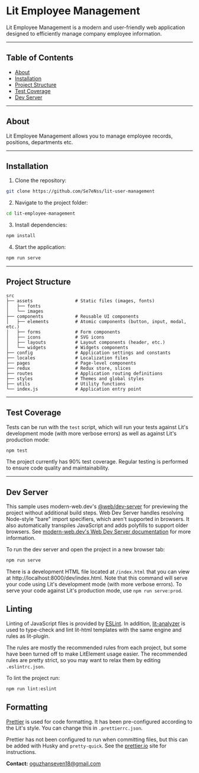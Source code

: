 # Lit Employee Management

Lit Employee Management is a modern and user-friendly web application designed to efficiently manage company employee information.

---

## Table of Contents

- [About](#about)  
- [Installation](#installation)  
- [Project Structure](#project-structure)  
- [Test Coverage](#test-coverage)  
- [Dev Server](#dev-server)  

---

## About

Lit Employee Management allows you to manage employee records, positions, departments etc.

---

## Installation

1. Clone the repository:  
```bash
git clone https://github.com/Se7eNss/lit-user-management
```

2. Navigate to the project folder:  
```bash
cd lit-employee-management
```

3. Install dependencies:  
```bash
npm install
```

4. Start the application:  
```bash
npm run serve
```

---

## Project Structure

```
src
├── assets                # Static files (images, fonts)
│   ├── fonts
│   └── images
├── components            # Reusable UI components
│   ├── elements          # Atomic components (button, input, modal, etc.)
│   ├── forms             # Form components
│   ├── icons             # SVG icons
│   ├── layouts           # Layout components (header, etc.)
│   └── widgets           # Widgets components
├── config                # Application settings and constants
├── locales               # Localization files
├── pages                 # Page-level components
├── redux                 # Redux store, slices
├── routes                # Application routing definitions
├── styles                # Themes and global styles
├── utils                 # Utility functions
└── index.js              # Application entry point
```

---

## Test Coverage

Tests can be run with the `test` script, which will run your tests against Lit's development mode (with more verbose errors) as well as against Lit's production mode:

```bash
npm test
```

The project currently has 90% test coverage. Regular testing is performed to ensure code quality and maintainability.

---

## Dev Server

This sample uses modern-web.dev's [@web/dev-server](https://www.npmjs.com/package/@web/dev-server) for previewing the project without additional build steps. Web Dev Server handles resolving Node-style "bare" import specifiers, which aren't supported in browsers. It also automatically transpiles JavaScript and adds polyfills to support older browsers. See [modern-web.dev's Web Dev Server documentation](https://modern-web.dev/docs/dev-server/overview/) for more information.

To run the dev server and open the project in a new browser tab:

```bash
npm run serve
```

There is a development HTML file located at `/index.html` that you can view at http://localhost:8000/dev/index.html. Note that this command will serve your code using Lit's development mode (with more verbose errors). To serve your code against Lit's production mode, use `npm run serve:prod`.

## Linting

Linting of JavaScript files is provided by [ESLint](eslint.org). In addition, [lit-analyzer](https://www.npmjs.com/package/lit-analyzer) is used to type-check and lint lit-html templates with the same engine and rules as lit-plugin.

The rules are mostly the recommended rules from each project, but some have been turned off to make LitElement usage easier. The recommended rules are pretty strict, so you may want to relax them by editing `.eslintrc.json`.

To lint the project run:

```bash
npm run lint:eslint
```

## Formatting

[Prettier](https://prettier.io/) is used for code formatting. It has been pre-configured according to the Lit's style. You can change this in `.prettierrc.json`.

Prettier has not been configured to run when committing files, but this can be added with Husky and `pretty-quick`. See the [prettier.io](https://prettier.io/) site for instructions.



**Contact:** oguzhanseven18@gmail.com